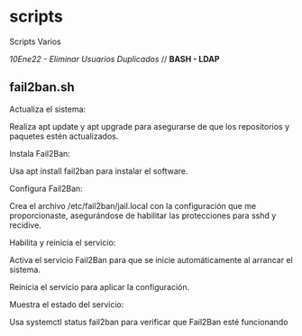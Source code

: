 # scripts
Scripts Varios

*10Ene22 - Eliminar Usuarios Duplicados* // **BASH - LDAP**


## fail2ban.sh
Actualiza el sistema:

Realiza apt update y apt upgrade para asegurarse de que los repositorios y paquetes estén actualizados.

Instala Fail2Ban:

Usa apt install fail2ban para instalar el software.

Configura Fail2Ban:

Crea el archivo /etc/fail2ban/jail.local con la configuración que me proporcionaste, asegurándose de habilitar las protecciones para sshd y recidive.

Habilita y reinicia el servicio:

Activa el servicio Fail2Ban para que se inicie automáticamente al arrancar el sistema.

Reinicia el servicio para aplicar la configuración.

Muestra el estado del servicio:

Usa systemctl status fail2ban para verificar que Fail2Ban esté funcionando
